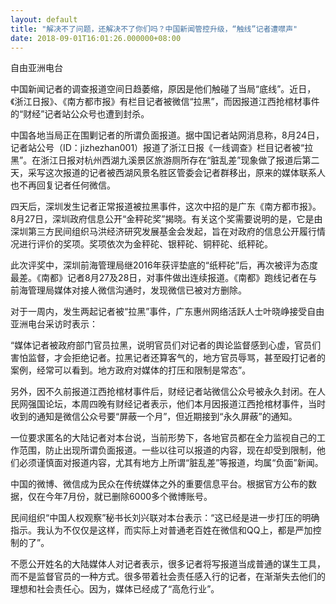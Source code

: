```yaml
---
layout: default
title: "解决不了问题，还解决不了你们吗？中国新闻管控升级，“触线”记者遭噤声"
date: 2018-09-01T16:01:26.000000+08:00
---
```


自由亚洲电台

中国新闻记者的调查报道空间日趋萎缩，原因是他们触碰了当局“底线”。近日，《浙江日报》、《南方都市报》有栏目记者被微信“拉黑”，而因报道江西抢棺材事件的“财经”记者站公众号也遭到封杀。

中国各地当局正在围剿记者的所谓负面报道。据中国记者站网消息称，8月24日，记者站公号（ID：jizhezhan001）报道了浙江日报《一线调查》栏目记者被“拉黑”。在浙江日报对杭州西湖九溪景区旅游厕所存在“脏乱差”现象做了报道后第二天，采写这次报道的记者被西湖风景名胜区管委会记者群移出，原来的媒体联系人也不再回复记者任何微信。

四天后，深圳发生记者正常报道被拉黑事件，这次中招的是广东《南方都市报》。8月27日，深圳政府信息公开“金秤砣奖”揭晓。有关这个奖需要说明的是，它是由深圳第三方民间组织马洪经济研究发展基金会发起，旨在对政府的信息公开履行情况进行评价的奖项。奖项依次为金秤砣、银秤砣、铜秤砣、纸秤砣。

此次评奖中，深圳前海管理局继2016年获评垫底的“纸秤砣”后，再次被评为态度最差。《南都》记者8月27及28日，对事件做出连续报道。《南都》跑线记者在与前海管理局媒体对接人微信沟通时，发现微信已被对方删除。

对于一周内，发生两起记者被“拉黑”事件，广东惠州网络活跃人士叶晓峥接受自由亚洲电台采访时表示：

“媒体记者被政府部门官员拉黑，说明官员们对记者的舆论监督感到心虚，官员们害怕监督，才会拒绝记者。拉黑记者还算客气的，地方官员辱骂，甚至殴打记者的案例，经常可以看到。地方政府对媒体的打压和限制是常态”。

另外，因不久前报道江西抢棺材事件后，财经记者站微信公众号被永久封闭。在人民网强国论坛，本周四晚有财经记者表示，他们本月因报道江西抢棺材事件，当时收到的通知是微信公众号要“屏蔽一个月”，但近期接到“永久屏蔽”的通知。

一位要求匿名的大陆记者对本台说，当前形势下，各地官员都在全力监视自己的工作范围，防止出现所谓负面报道。一些以往可以报道的内容，现在却受到限制，他们必须谨慎面对报道内容，尤其有地方上所谓“脏乱差”等报道，均属“负面”新闻。

中国的微博、微信成为民众在传统媒体之外的重要信息平台。根据官方公布的数据，仅在今年7月份，就已删除6000多个微博账号。

民间组织“中国人权观察”秘书长刘兴联对本台表示：“这已经是进一步打压的明确指示。我认为不仅仅是这样，而实际上对普通老百姓在微信和QQ上，都是严加控制的了”。

不愿公开姓名的大陆媒体人对记者表示，很多记者将写报道当成普通的谋生工具，而不是监督官员的一种方式。很多带着社会责任感入行的记者，在渐渐失去他们的理想和社会责任心。因为，媒体已经成了“高危行业”。

